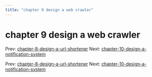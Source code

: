 ```yaml
---
title: "chapter 9 design a web crawler"
---
```


# chapter 9 design a web crawler

Prev: [chapter-8-design-a-url-shortener](chapter-8-design-a-url-shortener.md)
Next: [chapter-10-design-a-notification-system](chapter-10-design-a-notification-system.md)

Prev: [chapter-8-design-a-url-shortener](chapter-8-design-a-url-shortener.md)
Next: [chapter-10-design-a-notification-system](chapter-10-design-a-notification-system.md)
